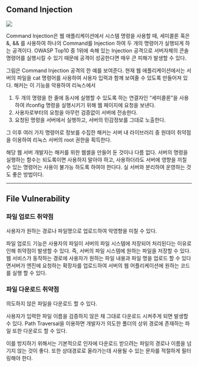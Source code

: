 ## Comand Injection

<img src='https://img1.daumcdn.net/thumb/R1280x0/?scode=mtistory2&fname=https%3A%2F%2Ft1.daumcdn.net%2Fcfile%2Ftistory%2F99ADC6355C89D4D42E'>

Command Injection은 웹 애플리케이션에서 시스템 명령을 사용할 때, 세미콜론 혹은 &, && 를 사용하여 하나의 Command를 Injection 하여 두 개의 명령어가 실행되게 하는 공격이다. OWASP Top10 중 1위에 속해 있는 Injection 공격으로 서버자체의 콘솔 명령어를 실행시킬 수 있기 때문에 공격이 성공한다면 매우 큰 피해가 발생할 수 있다.

그림은 Command Injection 공격의 한 예를 보여준다. 현재 웹 애플리케이션에서는 서버의 파일을 cat 명령어를 사용하여 사용자 입력과 함께 보여줄 수 있도록 만들어져 있다. 해커는 이 기능을 악용하여 리눅스에서 

1. 두 개의 명령을 한 줄에 동시에 실행할 수 있도록 하는 연결자인 “세미콜론”을 사용하여 ifconfig 명령을 실행시키기 위해 웹 페이지에 요청을 보낸다. 
2. 사용자로부터의 요청을 아무런 검증없이 서버에 전송한다. 
3. 요청된 명령을 서버에서 실행하고, 서버의 민감정보를 그대로 노출한다. 

그 이후 여러 가지 명령어로 정보를 수집한 해커는 서버 내 라이브러리 중 원데이 취약점을 이용하여 리눅스 서버의 root 권한을 획득한다.

해당 웹 서버 개발자는 해커를 위한 웹셸을 만들어 둔 것이나 다름 없다. 서버의 명령을 실행하는 함수는 되도록이면 사용하지 말아야 하고, 사용하더라도 서버에 영향을 끼칠 수 있는 명령어는 사용이 불가능 하도록 하여야 한다다. 실 서버와 분리하여 운영하는 것도 좋은 방법이다.

---

## File Vulnerability

### 파일 업로드 취약점
사용자가 원하는 경로나 파일명으로 업로드하여 악영향을 미칠 수 있다.

파일 업로드 기능은 사용자의 파일이 서버의 파일 시스템에 저장되어 처리된다는 이유로 인해 취약점이 발생할 수 있다. 즉, 서버의 파일 시스템에 원하는 파일을 저장할 수 있다. 웹 서비스가 동작하는 경로에 사용자가 원하는 파일 내용과 파일 명을 업로드 할 수 있다면서버가 엔진에 요청하는 확장자를 업로드하여 서버의 웹 어플리케이션에 원하는 코드를 실행 할 수 있다.

### 파일 다운로드 취약점
의도하지 않은 파일을 다운로드 할 수 있다.

사용자가 입력한 파일 이름을 검증하지 않은 채 그대로 다운로드 시켜주게 되면 발생할 수 있다. Path Traversal을 이용하면 개발자가 의도한 폴더의 상위 경로에 존재하는 파일 또한 다운로드 할 수 있다.

이를 방지하기 위해서는 기본적으로 인자에 다운로드 받으려는 파일의 경로나 이름을 넘기지 않는 것이 좋다. 또한 상대경로로 올라가는데 사용될 수 있는 문자를 적절하게 필터링해야 한다.
